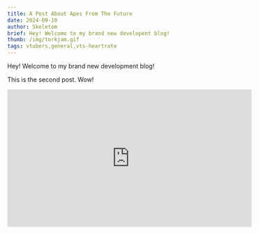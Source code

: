 ```yaml
---
title: A Post About Apes From The Future
date: 2024-09-10
author: Skeletom
brief: Hey! Welcome to my brand new developent blog!
thumb: /img/torkjam.gif
tags: vtubers,general,vts-heartrate
---
```


<!-- ![face_2](/img/face_2.png =100x100) -->

Hey! Welcome to my brand new development blog! 

<!--more-->

This is the second post. Wow!

<iframe width="560" height="315" src="https://www.youtube.com/embed/YiOyPQ8dC1I?si=x_H2po3Ud7HFzvcA" title="YouTube video player" frameborder="0" allow="accelerometer; autoplay; clipboard-write; encrypted-media; gyroscope; picture-in-picture; web-share" referrerpolicy="strict-origin-when-cross-origin" allowfullscreen></iframe>
